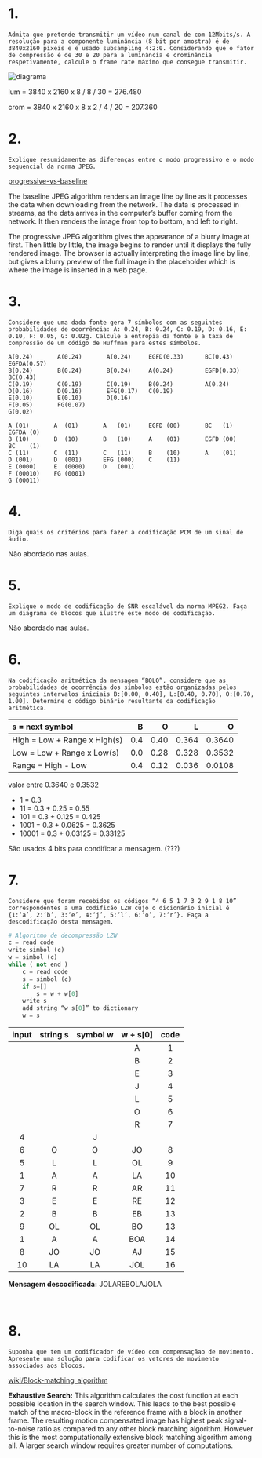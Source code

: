 # 1. 
```Admita que pretende transmitir um vídeo num canal de com 12Mbits/s. A resolução para a componente luminância (8 bit por amostra) é de 3840x2160 pixeis e é usado subsampling 4:2:0. Considerando que o fator de compressão é de 30 e 20 para a luminância e crominância respetivamente, calcule o frame rate máximo que consegue transmitir.```

![diagrama](./imagens/chroma-subsample.jpg)

lum = 3840 x 2160 x 8 / 8 / 30  = 276.480

crom = 3840 x 2160 x 8 x 2 / 4 / 20 = 207.360

# 2.
```Explique resumidamente as diferenças entre o modo progressivo e o modo sequencial da norma JPEG.```

[progressive-vs-baseline](https://medium.com/hd-pro/jpeg-formats-progressive-vs-baseline-73b3938c2339)

The baseline JPEG algorithm renders an image line by line as it processes the data when downloading from the network. The data is processed in streams, as the data arrives in the computer’s buffer coming from the network. It then renders the image from top to bottom, and left to right.

The progressive JPEG algorithm gives the appearance of a blurry image at first. Then little by little, the image begins to render until it displays the fully rendered image. The browser is actually interpreting the image line by line, but gives a blurry preview of the full image in the placeholder which is where the image is inserted in a web page.

# 3. 
```Considere que uma dada fonte gera 7 símbolos com as seguintes probabilidades de ocorrência: A: 0.24, B: 0.24, C: 0.19, D: 0.16, E: 0.10, F: 0.05, G: 0.02g. Calcule a entropia da fonte e a taxa de compressão de um código de Huffman para estes símbolos.```

```
A(0.24)       A(0.24)       A(0.24)     EGFD(0.33)      BC(0.43)        EGFDA(0.57) 
B(0.24)       B(0.24)       B(0.24)     A(0.24)         EGFD(0.33)      BC(0.43)
C(0.19)       C(0.19)       C(0.19)     B(0.24)         A(0.24) 
D(0.16)       D(0.16)       EFG(0.17)   C(0.19)
E(0.10)       E(0.10)       D(0.16)
F(0.05)       FG(0.07)
G(0.02)
```

```
A (01)       A  (01)       A   (01)     EGFD (00)       BC   (1)        EGFDA (0) 
B (10)       B  (10)       B   (10)     A    (01)       EGFD (00)       BC    (1)
C (11)       C  (11)       C   (11)     B    (10)       A    (01) 
D (001)      D  (001)      EFG (000)    C    (11)  
E (0000)     E  (0000)     D   (001)
F (00010)    FG (0001)
G (00011)
```

# 4. 
```Diga quais os critérios para fazer a codificação PCM de um sinal de áudio.```

Não abordado nas aulas.

# 5. 
```Explique o modo de codificação de SNR escalável da norma MPEG2. Faça um diagrama de blocos que ilustre este modo de codificação.```

Não abordado nas aulas.

# 6.
```Na codificação aritmética da mensagem “BOLO”, considere que as probabilidades de ocorrência dos símbolos estão organizadas pelos seguintes intervalos iniciais B:[0.00, 0.40], L:[0.40, 0.70], O:[0.70, 1.00]. Determine o código binário resultante da codificação aritmética.```

|              s = next symbol|       B|       O|       L|       O|
|:----------------------------|-------:|-------:|-------:|-------:|
| High = Low + Range x High(s)|     0.4|    0.40|   0.364|  0.3640|
|   Low = Low + Range x Low(s)|     0.0|    0.28|   0.328|  0.3532|
|           Range = High - Low|     0.4|    0.12|   0.036|  0.0108|

valor entre 0.3640 e 0.3532

* 1 = 0.3
* 11 = 0.3 + 0.25 = 0.55
* 101 = 0.3 + 0.125 = 0.425
* 1001 = 0.3 + 0.0625 = 0.3625
* 10001 = 0.3 + 0.03125 = 0.33125

São usados 4 bits para condificar a mensagem. (???)

# 7. 
```Considere que foram recebidos os códigos “4 6 5 1 7 3 2 9 1 8 10” correspondentes a uma codificão LZW cujo o dicionário inicial é {1:‘a’, 2:‘b’, 3:‘e’, 4:‘j’, 5:‘l’, 6:‘o’, 7:‘r’}. Faça a descodificação desta mensagem.```

```python
# Algoritmo de decompressão LZW
c = read code
write simbol (c)
w = simbol (c)
while ( not end )
    c = read code
    s = simbol (c) 
    if s=[]
        s = w + w[0]
    write s
    add string “w s[0]” to dictionary
    w = s
```

|   input|string s|symbol w|w + s[0]|    code|
|:------:|:------:|:------:|:------:|:------:|
|        |        |        |       A|       1|
|        |        |        |       B|       2|
|        |        |        |       E|       3|
|        |        |        |       J|       4|
|        |        |        |       L|       5|
|        |        |        |       O|       6|
|        |        |        |       R|       7|
|       4|        |       J|        |        |
|       6|       O|       O|      JO|       8|
|       5|       L|       L|      OL|       9|
|       1|       A|       A|      LA|      10|
|       7|       R|       R|      AR|      11|
|       3|       E|       E|      RE|      12|
|       2|       B|       B|      EB|      13|
|       9|      OL|      OL|      BO|      13|
|       1|       A|       A|     BOA|      14|
|       8|      JO|      JO|      AJ|      15|
|      10|      LA|      LA|     JOL|      16|

**Mensagem descodificada:** JOLAREBOLAJOLA

<br>

# 8. 
```Suponha que tem um codificador de vídeo com compensaçãao de movimento. Apresente uma solução para codificar os vetores de movimento associados aos blocos.```

[wiki/Block-matching_algorithm](https://en.wikipedia.org/wiki/Block-matching_algorithm)

**Exhaustive Search:** This algorithm calculates the cost function at each possible location in the search window. This leads to the best possible match of the macro-block in the reference frame with a block in another frame. The resulting motion compensated image has highest peak signal-to-noise ratio as compared to any other block matching algorithm. However this is the most computationally extensive block matching algorithm among all. A larger search window requires greater number of computations.